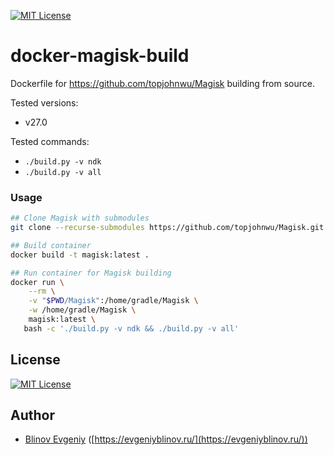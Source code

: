 [![MIT License][license-image]][license-url]

# docker-magisk-build

Dockerfile for https://github.com/topjohnwu/Magisk building from source.

Tested versions:

- v27.0

Tested commands:

- `./build.py -v ndk`
- `./build.py -v all`



### Usage

```bash
## Clone Magisk with submodules
git clone --recurse-submodules https://github.com/topjohnwu/Magisk.git

## Build container
docker build -t magisk:latest .

## Run container for Magisk building
docker run \
    --rm \
    -v "$PWD/Magisk":/home/gradle/Magisk \
    -w /home/gradle/Magisk \
    magisk:latest \
   bash -c './build.py -v ndk && ./build.py -v all'
```


## License

[![MIT License][license-image]][license-url]

## Author

- [Blinov Evgeniy](mailto:evgeniy_blinov@mail.ru) ([https://evgeniyblinov.ru/](https://evgeniyblinov.ru/))

[license-image]: http://img.shields.io/badge/license-MIT-blue.svg?style=flat
[license-url]: LICENSE
